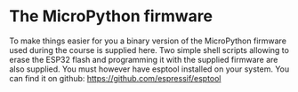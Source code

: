 # The MicroPython firmware
To make things easier for you a binary version of the MicroPython firmware
used during the course is supplied here. Two simple shell scripts allowing to
erase the ESP32 flash and programming it with the supplied firmware are
also supplied. You must however have esptool installed on your system. You can
find it on github: https://github.com/espressif/esptool

